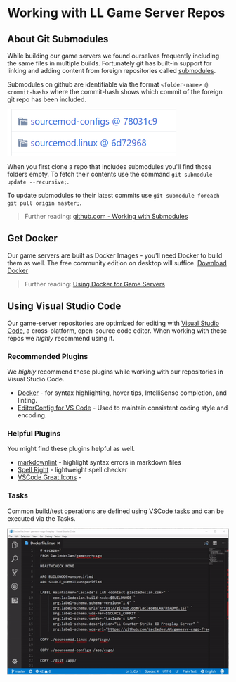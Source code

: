 # Working with LL Game Server Repos

## About Git Submodules

While building our game servers we found ourselves frequently including the same files in multiple builds. Fortunately git has built-in support for linking and adding content from foreign repositories called [submodules](https://git-scm.com/book/en/v2/Git-Tools-Submodules).

Submodules on github are identifiable via the format `<folder-name> @ <commit-hash>` where the commit-hash shows which commit of the foreign git repo has been included.

![submodules on github](https://raw.githubusercontent.com/LacledesLAN/README.1ST/master/.images/github_submodule.png)



When you first clone a repo that includes submodules you'll find those folders empty. To fetch their contents use the command `git submodule update --recursive;`.

To update submodules to their latest commits use `git submodule foreach git pull origin master;`.

> Further reading: [github.com - Working with Submodules](https://github.com/blog/2104-working-with-submodules.png)

## Get Docker

Our game servers are built as Docker Images - you'll need Docker to build them as well. The free community edition on desktop will suffice. [Download Docker](https://www.docker.com/community-edition)

> Further reading:  [Using Docker for Game Servers](DockerAndGameServers.md)

## Using Visual Studio Code

Our game-server repositories are optimized for editing with [Visual Studio Code](https://code.visualstudio.com/), a cross-platform, open-source code editor. When working with these repos we *highly* recommend using it.

### Recommended Plugins

We *highly* recommend these plugins while working with our repositories in Visual Studio Code.

* [Docker](https://marketplace.visualstudio.com/items?itemName=PeterJausovec.vscode-docker) - for syntax highlighting, hover tips, IntelliSense completion, and linting.
* [EditorConfig for VS Code](https://marketplace.visualstudio.com/items?itemName=EditorConfig.EditorConfig) - Used to maintain consistent coding style and encoding.

### Helpful Plugins

You might find these plugins helpful as well.

* [markdownlint](https://marketplace.visualstudio.com/items?itemName=DavidAnson.vscode-markdownlint) - highlight syntax errors in markdown files
* [Spell Right](https://marketplace.visualstudio.com/items?itemName=ban.spellright) - lightweight spell checker
* [VSCode Great Icons](https://marketplace.visualstudio.com/items?itemName=emmanuelbeziat.vscode-great-icons) -

### Tasks

Common build/test operations are defined using [VSCode tasks](https://code.visualstudio.com/docs/editor/tasks) and can be executed via the Tasks.

![submodules on github](https://raw.githubusercontent.com/LacledesLAN/README.1ST/master/.images/vscode-tasks.gif)
